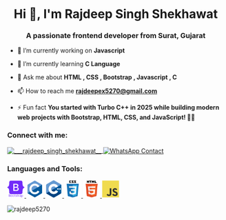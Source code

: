 <h1 align="center">Hi 👋, I'm Rajdeep Singh Shekhawat</h1>
<h3 align="center">A passionate frontend developer from Surat, Gujarat</h3>

- 🔭 I’m currently working on **Javascript**

- 🌱 I’m currently learning **C Language**

- 💬 Ask me about **HTML , CSS , Bootstrap , Javascript , C**

- 📫 How to reach me **rajdeepex5270@gmail.com**

- ⚡ Fun fact **You started with Turbo C++ in 2025 while building modern web projects with Bootstrap, HTML, CSS, and JavaScript! 🚀😆**

<h3 align="left">Connect with me:</h3>
<p align="left">
  <a href="https://instagram.com/___rajdeep_singh_shekhawat__" target="blank">
    <img align="center" src="https://raw.githubusercontent.com/rahuldkjain/github-profile-readme-generator/master/src/images/icons/Social/instagram.svg" alt="___rajdeep_singh_shekhawat__" height="30" width="40" />
  </a>
  <a href="https://wa.me/917600758438" target="_blank">
    <img align="center" src="https://img.shields.io/badge/WhatsApp-Contact-green?logo=whatsapp&style=for-the-badge" alt="WhatsApp Contact" />
  </a>
</p>


<h3 align="left">Languages and Tools:</h3>
<p align="left"> <a href="https://getbootstrap.com" target="_blank" rel="noreferrer"> <img src="https://raw.githubusercontent.com/devicons/devicon/master/icons/bootstrap/bootstrap-plain-wordmark.svg" alt="bootstrap" width="40" height="40"/> </a> <a href="https://www.cprogramming.com/" target="_blank" rel="noreferrer"> <img src="https://raw.githubusercontent.com/devicons/devicon/master/icons/c/c-original.svg" alt="c" width="40" height="40"/> </a> <a href="https://www.w3schools.com/cpp/" target="_blank" rel="noreferrer"> <img src="https://raw.githubusercontent.com/devicons/devicon/master/icons/cplusplus/cplusplus-original.svg" alt="cplusplus" width="40" height="40"/> </a> <a href="https://www.w3schools.com/css/" target="_blank" rel="noreferrer"> <img src="https://raw.githubusercontent.com/devicons/devicon/master/icons/css3/css3-original-wordmark.svg" alt="css3" width="40" height="40"/> </a> <a href="https://www.w3.org/html/" target="_blank" rel="noreferrer"> <img src="https://raw.githubusercontent.com/devicons/devicon/master/icons/html5/html5-original-wordmark.svg" alt="html5" width="40" height="40"/> </a> <a href="https://developer.mozilla.org/en-US/docs/Web/JavaScript" target="_blank" rel="noreferrer"> <img src="https://raw.githubusercontent.com/devicons/devicon/master/icons/javascript/javascript-original.svg" alt="javascript" width="40" height="40"/> </a> </p>

<p><img align="center" src="https://github-readme-stats.vercel.app/api/top-langs?username=rajdeep5270&show_icons=true&locale=en&layout=compact" alt="rajdeep5270" /></p>
